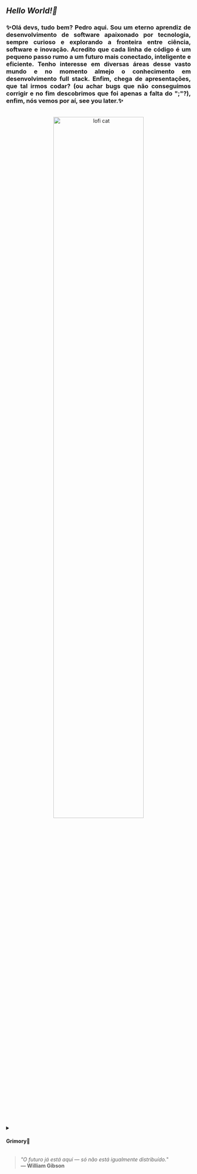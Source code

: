 <main>
  <section align="justify">
    <h1><em><strong>Hello World!🚀</strong></em></h1>
    <h3>✨Olá devs, tudo bem? Pedro aqui. Sou um eterno aprendiz de desenvolvimento de software apaixonado por tecnologia, sempre curioso e explorando a fronteira entre ciência, software e inovação. Acredito que cada linha de código é um pequeno passo rumo a um futuro mais conectado, inteligente e eficiente. Tenho interesse em diversas áreas desse vasto mundo e no momento almejo o conhecimento em desenvolvimento full stack. Enfim, chega de apresentações, que tal irmos codar? (ou achar bugs que não conseguimos corrigir e no fim descobrimos que foi apenas a falta do ";"?), enfim, nós vemos por aí, see you later.✨</h3>
    <br />
    <div align="center">
      <img width="70%" height="auto" src="https://github.com/user-attachments/assets/9b1739fd-013a-4950-879d-2dce1d0712cd" alt="lofi cat" />
    </div>
  </section>
    <br />
  <section>
    <details>
      <summary><h4>Grimory📜</h4></summary>
    </details>
  </section>
  
  
  
  
  





  <blockquote>
    <em>"O futuro já está aqui — só não está igualmente distribuído.</em>" 
    <br/><strong>— William Gibson</strong>
  </blockquote>
</main>
